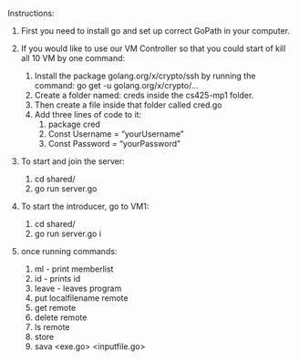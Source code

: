 Instructions: 

1. First you need to install go and set up correct GoPath in your computer.
2. If you would like to use our VM Controller so that you could start of kill all 10 VM by one command: 
   1. Install the package golang.org/x/crypto/ssh by running the command: go get -u golang.org/x/crypto/...
   2. Create a folder named: creds inside the cs425-mp1 folder. 
   3. Then create a file inside that folder called cred.go
   4. Add three lines of code to it:
      1. package cred
      2. Const Username = “yourUsername”
      3. Const Password = “yourPassword”

5. To start and join the server:
      1. cd shared/
      2. go run server.go
6. To start the introducer, go to VM1:
      1. cd shared/
      2. go run server.go i
7. once running commands:
   1. ml - print memberlist
   2. id - prints id
   3. leave - leaves program
   4. put localfilename remote
   5. get remote
   6. delete remote
   7. ls remote
   8. store
   9. sava <exe.go> <inputfile.go>

